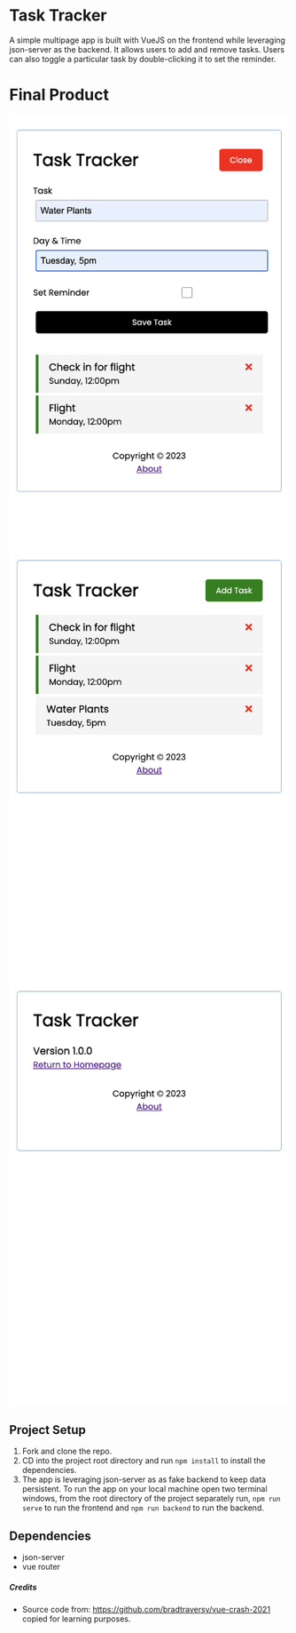 # Task Tracker
A simple multipage app is built with VueJS on the frontend while leveraging json-server as the backend. It allows users to add and remove tasks. Users can also toggle a particular task by double-clicking it to set the reminder.

# Final Product 
!["Add a task by clicking the 'Add Task' button."](https://github.com/xebol/task-tracker/blob/main/docs/Screenshot%202023-06-03%20at%201.43.28%20PM.png?raw=true)
!["Homepage shows all the current tasks."](https://github.com/xebol/task-tracker/blob/main/docs/Screenshot%202023-06-03%20at%201.43.56%20PM.png?raw=true)
!["When the 'About' link is clicked user is redirected to the About page."](https://github.com/xebol/task-tracker/blob/main/docs/Screenshot%202023-06-03%20at%201.42.44%20PM.png?raw=true)

## Project Setup
1. Fork and clone the repo.
2. CD into the project root directory and run `npm install` to install the dependencies.
3. The app is leveraging json-server as as fake backend to keep data persistent. To run the app on your local machine open two terminal windows, from the root directory of the project separately run, `npm run serve` to run the frontend and `npm run backend` to run the backend.

## Dependencies
- json-server
- vue router



##### Credits
- Source code from: https://github.com/bradtraversy/vue-crash-2021 copied for learning purposes.